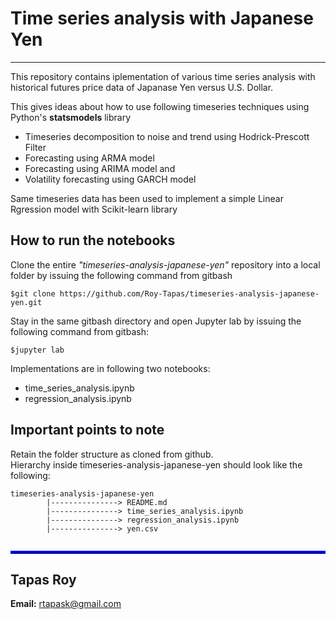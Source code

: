 # Time series analysis with Japanese Yen
---

This repository contains iplementation of various time series analysis with historical futures price data of Japanase Yen versus U.S. Dollar. 

This gives ideas about how to use following timeseries techniques using Python's **statsmodels** library 
* Timeseries decomposition to noise and trend using Hodrick-Prescott Filter
* Forecasting using ARMA model
* Forecasting using ARIMA model and 
* Volatility forecasting using GARCH model

Same timeseries data has been used to implement a simple Linear Rgression model with Scikit-learn library



## How to run the notebooks <br>
Clone the entire _"timeseries-analysis-japanese-yen"_ repository into a local folder by issuing the following command from gitbash <br>
```
$git clone https://github.com/Roy-Tapas/timeseries-analysis-japanese-yen.git
```
Stay in the same gitbash directory and open Jupyter lab by issuing the following command from gitbash: <br>
```
$jupyter lab
```

Implementations are in following two notebooks:
* time_series_analysis.ipynb
* regression_analysis.ipynb

## Important points to note 
Retain the folder structure as cloned from github.  
Hierarchy inside timeseries-analysis-japanese-yen should look like the following:
```
timeseries-analysis-japanese-yen 
        |---------------> README.md 
        |---------------> time_series_analysis.ipynb 
        |---------------> regression_analysis.ipynb 
        |---------------> yen.csv
                        
```



<hr style="border:2px solid blue"> </hr>

## Tapas Roy

**Email:** rtapask@gmail.com